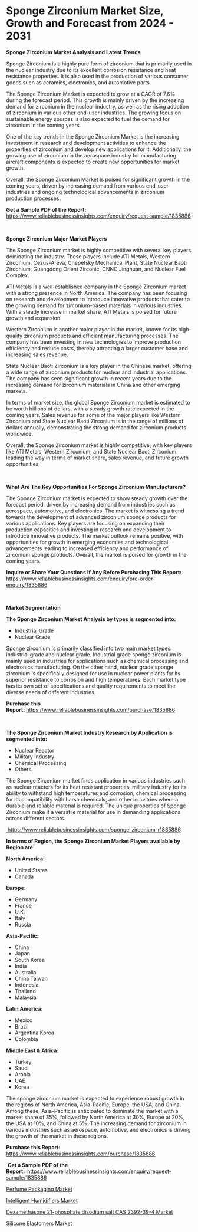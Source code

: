 <p><h1>Sponge Zirconium Market Size, Growth and Forecast from 2024 - 2031</h1></p><p><strong>Sponge Zirconium Market Analysis and Latest Trends</strong></p>
<p><p>Sponge Zirconium is a highly pure form of zirconium that is primarily used in the nuclear industry due to its excellent corrosion resistance and heat resistance properties. It is also used in the production of various consumer goods such as ceramics, electronics, and automotive parts.</p><p>The Sponge Zirconium Market is expected to grow at a CAGR of 7.6% during the forecast period. This growth is mainly driven by the increasing demand for zirconium in the nuclear industry, as well as the rising adoption of zirconium in various other end-user industries. The growing focus on sustainable energy sources is also expected to fuel the demand for zirconium in the coming years.</p><p>One of the key trends in the Sponge Zirconium Market is the increasing investment in research and development activities to enhance the properties of zirconium and develop new applications for it. Additionally, the growing use of zirconium in the aerospace industry for manufacturing aircraft components is expected to create new opportunities for market growth.</p><p>Overall, the Sponge Zirconium Market is poised for significant growth in the coming years, driven by increasing demand from various end-user industries and ongoing technological advancements in zirconium production processes.</p></p>
<p><strong>Get a Sample PDF of the Report:&nbsp;</strong> <a href="https://www.reliablebusinessinsights.com/enquiry/request-sample/1835886">https://www.reliablebusinessinsights.com/enquiry/request-sample/1835886</a></p>
<p>&nbsp;</p>
<p><strong>Sponge Zirconium Major Market Players</strong></p>
<p><p>The Sponge Zirconium market is highly competitive with several key players dominating the industry. These players include ATI Metals, Western Zirconium, Cezus-Areva, Chepetsky Mechanical Plant, State Nuclear Baoti Zirconium, Guangdong Orient Zirconic, CNNC Jinghuan, and Nuclear Fuel Complex.</p><p>ATI Metals is a well-established company in the Sponge Zirconium market with a strong presence in North America. The company has been focusing on research and development to introduce innovative products that cater to the growing demand for zirconium-based materials in various industries. With a steady increase in market share, ATI Metals is poised for future growth and expansion.</p><p>Western Zirconium is another major player in the market, known for its high-quality zirconium products and efficient manufacturing processes. The company has been investing in new technologies to improve production efficiency and reduce costs, thereby attracting a larger customer base and increasing sales revenue.</p><p>State Nuclear Baoti Zirconium is a key player in the Chinese market, offering a wide range of zirconium products for nuclear and industrial applications. The company has seen significant growth in recent years due to the increasing demand for zirconium materials in China and other emerging markets.</p><p>In terms of market size, the global Sponge Zirconium market is estimated to be worth billions of dollars, with a steady growth rate expected in the coming years. Sales revenue for some of the major players like Western Zirconium and State Nuclear Baoti Zirconium is in the range of millions of dollars annually, demonstrating the strong demand for zirconium products worldwide.</p><p>Overall, the Sponge Zirconium market is highly competitive, with key players like ATI Metals, Western Zirconium, and State Nuclear Baoti Zirconium leading the way in terms of market share, sales revenue, and future growth opportunities.</p></p>
<p>&nbsp;</p>
<p><strong>What Are The Key Opportunities For Sponge Zirconium Manufacturers?</strong></p>
<p><p>The Sponge Zirconium market is expected to show steady growth over the forecast period, driven by increasing demand from industries such as aerospace, automotive, and electronics. The market is witnessing a trend towards the development of advanced zirconium sponge products for various applications. Key players are focusing on expanding their production capacities and investing in research and development to introduce innovative products. The market outlook remains positive, with opportunities for growth in emerging economies and technological advancements leading to increased efficiency and performance of zirconium sponge products. Overall, the market is poised for growth in the coming years.</p></p>
<p><strong>Inquire or Share Your Questions If Any Before Purchasing This Report:</strong> <a href="https://www.reliablebusinessinsights.com/enquiry/pre-order-enquiry/1835886">https://www.reliablebusinessinsights.com/enquiry/pre-order-enquiry/1835886</a></p>
<p>&nbsp;</p>
<p><strong>Market Segmentation</strong></p>
<p><strong>The Sponge Zirconium Market Analysis by types is segmented into:</strong></p>
<p><ul><li>Industrial Grade</li><li>Nuclear Grade</li></ul></p>
<p><p>Sponge zirconium is primarily classified into two main market types: industrial grade and nuclear grade. Industrial grade sponge zirconium is mainly used in industries for applications such as chemical processing and electronics manufacturing. On the other hand, nuclear grade sponge zirconium is specifically designed for use in nuclear power plants for its superior resistance to corrosion and high temperatures. Each market type has its own set of specifications and quality requirements to meet the diverse needs of different industries.</p></p>
<p><strong>Purchase this Report:&nbsp;</strong><a href="https://www.reliablebusinessinsights.com/purchase/1835886">https://www.reliablebusinessinsights.com/purchase/1835886</a></p>
<p>&nbsp;</p>
<p><strong>The Sponge Zirconium Market Industry Research by Application is segmented into:</strong></p>
<p><ul><li>Nuclear Reactor</li><li>Military Industry</li><li>Chemical Processing</li><li>Others</li></ul></p>
<p><p>The Sponge Zirconium market finds application in various industries such as nuclear reactors for its heat resistant properties, military industry for its ability to withstand high temperatures and corrosion, chemical processing for its compatibility with harsh chemicals, and other industries where a durable and reliable material is required. The unique properties of Sponge Zirconium make it a versatile material for use in demanding applications across different sectors.</p></p>
<p><a href="https://www.reliablebusinessinsights.com/sponge-zirconium-r1835886">&nbsp;https://www.reliablebusinessinsights.com/sponge-zirconium-r1835886</a></p>
<p><strong>In terms of Region, the Sponge Zirconium Market Players available by Region are:</strong></p>
<p>
    <p> <strong> North America: </strong>
        <ul>
            <li>United States</li>
            <li>Canada</li>
        </ul>
        </p> 
    <p> <strong> Europe: </strong>
        <ul>
            <li>Germany</li>
            <li>France</li>
            <li>U.K.</li>
            <li>Italy</li>
            <li>Russia</li>
        </ul>
        </p> 
    <p> <strong> Asia-Pacific: </strong>
        <ul>
            <li>China</li>
            <li>Japan</li>
            <li>South Korea</li>
            <li>India</li>
            <li>Australia</li>
            <li>China Taiwan</li>
            <li>Indonesia</li>
            <li>Thailand</li>
            <li>Malaysia</li>
        </ul>
        </p> 
    <p> <strong> Latin America: </strong>
        <ul>
            <li>Mexico</li>
            <li>Brazil</li>
            <li>Argentina Korea</li>
            <li>Colombia</li>
        </ul>
        </p> 
    <p> <strong> Middle East & Africa: </strong>
        <ul>
            <li>Turkey</li>
            <li>Saudi</li>
            <li>Arabia</li>
            <li>UAE</li>
            <li>Korea</li>
        </ul>
    </p>
    </p>
<p><p>The sponge zirconium market is expected to experience robust growth in the regions of North America, Asia-Pacific, Europe, the USA, and China. Among these, Asia-Pacific is anticipated to dominate the market with a market share of 35%, followed by North America at 30%, Europe at 20%, the USA at 10%, and China at 5%. The increasing demand for zirconium in various industries such as aerospace, automotive, and electronics is driving the growth of the market in these regions.</p></p>
<p><strong>Purchase this Report: </strong><a href="https://www.reliablebusinessinsights.com/purchase/1835886">https://www.reliablebusinessinsights.com/purchase/1835886</a></p>
<p>&nbsp;<strong>Get a Sample PDF of the Report:&nbsp;&nbsp;</strong><a href="https://www.reliablebusinessinsights.com/enquiry/request-sample/1835886">https://www.reliablebusinessinsights.com/enquiry/request-sample/1835886</a></p>
<p><strong></strong></p>
<p><p><a href="https://www.linkedin.com/pulse/perfume-packaging-market-forecast-global-trends-analysis-from-ncvrf">Perfume Packaging Market</a></p><p><a href="https://github.com/mandarincruisesvn/Market-Research-Report-List-1/blob/main/intelligent-humidifiers-market.md">Intelligent Humidifiers Market</a></p><p><a href="https://github.com/RichRobinson5/Market-Research-Report-List-6/blob/main/dexamethasone-21-phosphate-disodium-salt-cas-2392-39-4-market.md">Dexamethasone 21-phosphate disodium salt CAS 2392-39-4 Market</a></p><p><a href="https://www.linkedin.com/pulse/silicone-elastomers-market-forecast-global-trends-analysis-from-6zplf">Silicone Elastomers Market</a></p></p>